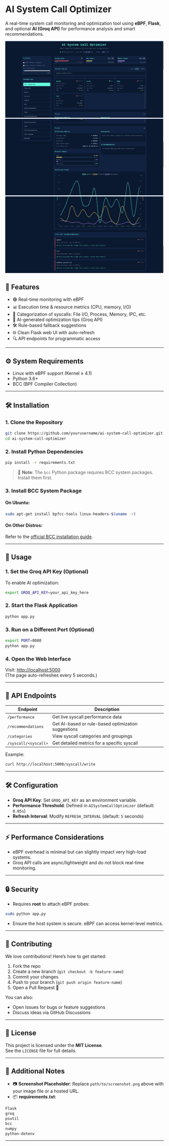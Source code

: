 # AI System Call Optimizer


A real-time system call monitoring and optimization tool using **eBPF**, **Flask**, and optional **AI (Groq API)** for performance analysis and smart recommendations.

![Performance-Metrics](./static/images/Screenshot%20from%202025-04-05%2014-50-08.png)
![Interface](./static/images/Screenshot%20from%202025-04-05%2014-50-20.png)
![Optimization-Recommendations](./static/images/Screenshot%20from%202025-04-05%2014-50-23.png)

## 📌 Features

- 🟢 Real-time monitoring with eBPF
- 📊 Execution time & resource metrics (CPU, memory, I/O)
- 📁 Categorization of syscalls: File I/O, Process, Memory, IPC, etc.
- 🤖 AI-generated optimization tips (Groq API)
- 🛠️ Rule-based fallback suggestions
- 🌐 Clean Flask web UI with auto-refresh
- 🔍 API endpoints for programmatic access

---

## ⚙️ System Requirements

- Linux with eBPF support (Kernel ≥ 4.1)
- Python 3.6+
- BCC (BPF Compiler Collection)

---

## 🛠️ Installation

### 1. Clone the Repository
```bash
git clone https://github.com/yourusername/ai-system-call-optimizer.git
cd ai-system-call-optimizer
```

### 2. Install Python Dependencies
```bash
pip install -r requirements.txt
```

> 🔸 **Note**: The `bcc` Python package requires BCC system packages. Install them first.

### 3. Install BCC System Package

#### On Ubuntu:
```bash
sudo apt-get install bpfcc-tools linux-headers-$(uname -r)
```

#### On Other Distros:
Refer to the [official BCC installation guide](https://github.com/iovisor/bcc/blob/master/INSTALL.md).

---

## 🚀 Usage

### 1. Set the Groq API Key (Optional)
To enable AI optimization:
```bash
export GROQ_API_KEY=your_api_key_here
```

### 2. Start the Flask Application
```bash
python app.py
```

### 3. Run on a Different Port (Optional)
```bash
export PORT=8080
python app.py
```

### 4. Open the Web Interface
Visit: [http://localhost:5000](http://localhost:5000)  
(The page auto-refreshes every 5 seconds.)

---

## 🔌 API Endpoints

| Endpoint                  | Description                                           |
|---------------------------|-------------------------------------------------------|
| `/performance`           | Get live syscall performance data                     |
| `/recommendations`       | Get AI-based or rule-based optimization suggestions   |
| `/categories`            | View syscall categories and groupings                 |
| `/syscall/<syscall>`     | Get detailed metrics for a specific syscall           |

Example:  
```bash
curl http://localhost:5000/syscall/write
```

---

## 🛠️ Configuration

- **Groq API Key**: Set `GROQ_API_KEY` as an environment variable.
- **Performance Threshold**: Defined in `AISystemCallOptimizer` (default: `0.05s`)
- **Refresh Interval**: Modify `REFRESH_INTERVAL` (default: `5` seconds)

---

## ⚡ Performance Considerations

- eBPF overhead is minimal but can slightly impact very high-load systems.
- Groq API calls are async/lightweight and do not block real-time monitoring.

---

## 🔒 Security

- Requires **root** to attach eBPF probes:
```bash
sudo python app.py
```

- Ensure the host system is secure. eBPF can access kernel-level metrics.

---

## 🤝 Contributing

We love contributions! Here’s how to get started:

1. Fork the repo  
2. Create a new branch (`git checkout -b feature-name`)  
3. Commit your changes  
4. Push to your branch (`git push origin feature-name`)  
5. Open a Pull Request 🚀

You can also:
- Open Issues for bugs or feature suggestions
- Discuss ideas via GitHub Discussions

---

## 📄 License

This project is licensed under the **MIT License**.  
See the `LICENSE` file for full details.

---

## 📝 Additional Notes

- 📷 **Screenshot Placeholder**: Replace `path/to/screenshot.png` above with your image file or a hosted URL.
- 📦 **requirements.txt**:
```
Flask
groq
psutil
bcc
numpy
python-dotenv
```
---